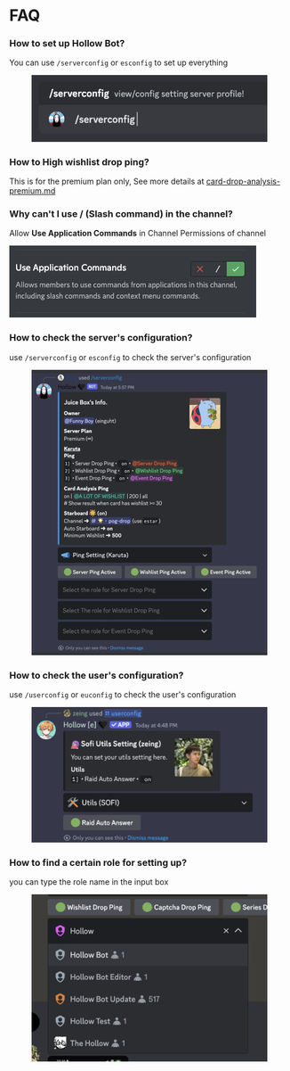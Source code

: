 # FAQ

### How to set up Hollow Bot?

You can use `/serverconfig` or `esconfig` to set up everything

<figure><img src="../.gitbook/assets/image (33).png" alt=""><figcaption></figcaption></figure>

### How to High wishlist drop ping?

This is for the premium plan only, See more details at [card-drop-analysis-premium.md](../karuta-features/card-drop-analysis-premium.md "mention")

### **Why can't I use / (Slash command) in the channel?**

Allow **Use Application Commands** in Channel Permissions of channel

<div align="left">

<img src="../.gitbook/assets/image (9) (1) (1).png" alt="">

</div>

### How to check the server's configuration?

use `/serverconfig` or `esconfig` to check the server's configuration

<figure><img src="../.gitbook/assets/image (1) (1) (1) (1) (1) (1) (1).png" alt=""><figcaption></figcaption></figure>

### How to check the user's configuration?

use `/userconfig` or `euconfig` to check the user's configuration

<figure><img src="../.gitbook/assets/image (47).png" alt=""><figcaption></figcaption></figure>

### How to find a certain role for setting up?

you can type the role name in the input box

<figure><img src="../.gitbook/assets/image (5).png" alt=""><figcaption></figcaption></figure>

